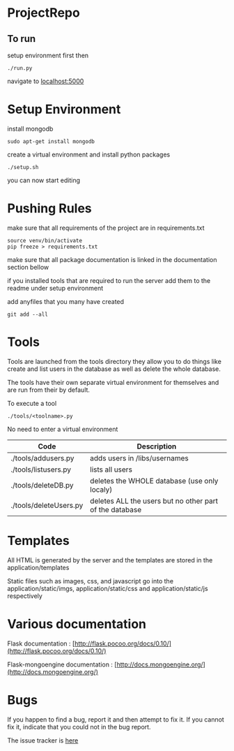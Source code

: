 # ProjectRepo

## To run

setup environment first then

```
./run.py
```
navigate to [localhost:5000](http://localhost:5000)

# Setup Environment
install mongodb
```
sudo apt-get install mongodb
```

create a virtual environment and install python packages
```
./setup.sh
```

you can now start editing


# Pushing Rules


make sure that all requirements of the project are in requirements.txt

```
source venv/bin/activate
pip freeze > requirements.txt
```
make sure that all package documentation is linked in the documentation section bellow

if you installed tools that are required to run the server add them to the readme under setup environment


add anyfiles that you many have created

```
git add --all
```

# Tools
Tools are launched from the tools directory they allow you to do things like create and list users in the database as well as delete the whole database.

The tools have their own separate virtual environment for themselves and are run from their by default.

To execute a tool
```
./tools/<toolname>.py
```
No need to enter a virtual environment

Code | Description
---- | --------------------------------
./tools/addusers.py | adds users in /libs/usernames
./tools/listusers.py | lists all users
./tools/deleteDB.py | deletes the WHOLE database (use only localy)
./tools/deleteUsers.py | deletes ALL the users but no other part of the database

# Templates

All HTML is generated by the server and the templates are stored in the application/templates

Static files such as images, css, and javascript go into the application/static/imgs, application/static/css and application/static/js respectively

# Various documentation

Flask documentation : [http://flask.pocoo.org/docs/0.10/](http://flask.pocoo.org/docs/0.10/)

Flask-mongoengine documentation : [http://docs.mongoengine.org/](http://docs.mongoengine.org/)

# Bugs

If you happen to find a bug, report it and then attempt to fix it. If you cannot fix it, indicate that you could not in the bug report.


The issue tracker is [here](https://github.com/BaySchoolCS2/ProjectRepo/issues/new)
